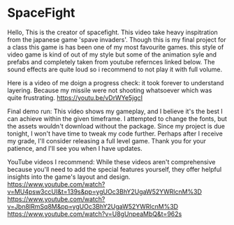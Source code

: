 # SpaceFight

Hello, This is the creator of spacefight. This video take heavy inspitration from the japanese game 'spave invaders'. Though this is my final project for a class this game is has been one of my most favourite games.
this style of video game is kind of out of my style but some of the animation syle and prefabs and completely taken from youtube refernces linked below. The sound effects are quite loud so i recommend to not play it with full volume. 

Here is a video of me doign a progress check: it took forever to understand layering. Because my missile were not shooting whatsoever which was quite frustrating. 
https://youtu.be/vDrWYe5jgcI


Final demo run: This video shows my gameplay, and I believe it's the best I can achieve within the given timeframe. I attempted to change the fonts, but the assets wouldn't download without the package. Since my project is due tonight, I won't have time to tweak my code further. Perhaps after I receive my grade, I'll consider releasing a full level game. Thank you for your patience, and I'll see you when I have updates.






YouTube videos I recommend: While these videos aren't comprehensive because you'll need to add the special features yourself, they offer helpful insights into the game's layout and design.
https://www.youtube.com/watch?v=MU4psw3ccUI&t=139s&pp=ygUOc3BhY2UgaW52YWRlcnM%3D
https://www.youtube.com/watch?v=Jbn8IRmSq8M&pp=ygUOc3BhY2UgaW52YWRlcnM%3D
https://www.youtube.com/watch?v=U8gUnpeaMbQ&t=962s
